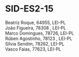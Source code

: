 # SID-ES2-15

Beatriz Roque, 64955, LEI-PL </br> 
João Figueira, 78308 , LEI-PL </br> 
Marco Domingues, 78726, LEI-PL </br> 
Rúben Agostinho, 78123 , LEI-PL </br> 
Sílvia Sendim, 78262, LEI-PL </br> 
Vasco Faias, 77623, LEI-PL </br> 
